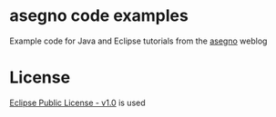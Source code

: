 # asegno code examples

Example code for Java and Eclipse tutorials from the [asegno](http://asegno.com) weblog

# License
[Eclipse Public License - v1.0](LICENSE) is used